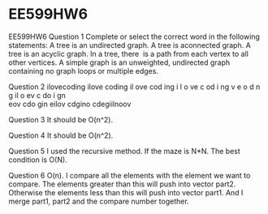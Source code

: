 # EE599HW6
EE599HW6
Question 1
Complete or select the correct word in the following statements:
	A tree is an ​undirected graph.
	A tree is a​ connected graph.
	A tree is an acyclic​ graph.
	In a tree, there ​ is​ a path from each vertex to all other vertices.
	A simple graph is an unweighted, undirected graph containing no graph loops or multiple edges.

Question 2
											ilovecoding
							ilove									coding
				il						ove					cod					ing
			i		 l				o			ve		c			od		i			ng
											v		e			o		d			n		    g
				il					o			ev		c			do		i			gn		
										eov					cdo					gin
							eilov									cdgino
											cdegiilnoov

Question 3
It should be O(n^2).

Question 4
It should be O(n^2). 

Question 5
I used the recursive method. If the maze is N*N. The best condition is O(N). 

Question 6
O(n).
I compare all the elements with the element we want to compare. The elements greater than this will push into vector part2. Otherwise the elements less than this will push into vector part1. 
And I merge part1, part2 and the compare number together. 

